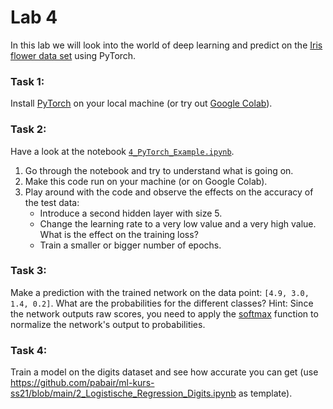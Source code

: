 # Lab 4

In this lab we will look into the world of deep learning and predict on the
[Iris flower data set](https://en.wikipedia.org/wiki/Iris_flower_data_set) using PyTorch.


### Task 1:
Install [PyTorch](https://pytorch.org/get-started/locally/) on your local machine
(or try out [Google Colab](https://colab.research.google.com/)).

### Task 2:
Have a look at the notebook [`4_PyTorch_Example.ipynb`](4_PyTorch_Example.ipynb).
1. Go through the notebook and try to understand what is going on.
2. Make this code run on your machine (or on Google Colab).
2. Play around with the code and observe the effects on the accuracy of the test data:
    - Introduce a second hidden layer with size 5.
    - Change the learning rate to a very low value and a very high value. What is the effect on the training loss?
    - Train a smaller or bigger number of epochs.

### Task 3:
Make a prediction with the trained network on the data point: `[4.9, 3.0, 1.4, 0.2]`.
What are the probabilities for the different classes?
Hint: Since the network outputs raw scores, you need to apply the [softmax](https://pytorch.org/docs/stable/generated/torch.nn.Softmax.html)
function to normalize the network's output to probabilities.

### Task 4:
Train a model on the digits dataset and see how accurate you can get
(use https://github.com/pabair/ml-kurs-ss21/blob/main/2_Logistische_Regression_Digits.ipynb as template).

